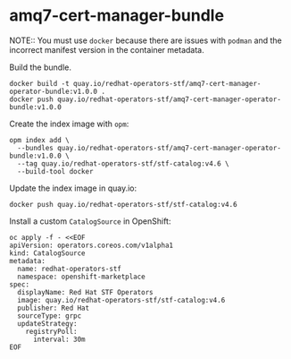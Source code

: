 # amq7-cert-manager-bundle

NOTE:: You must use `docker` because there are issues with `podman` and the incorrect manifest version in the container metadata.

Build the bundle.

```
docker build -t quay.io/redhat-operators-stf/amq7-cert-manager-operator-bundle:v1.0.0 .
docker push quay.io/redhat-operators-stf/amq7-cert-manager-operator-bundle:v1.0.0
```

Create the index image with `opm`:

```
opm index add \
  --bundles quay.io/redhat-operators-stf/amq7-cert-manager-operator-bundle:v1.0.0 \
  --tag quay.io/redhat-operators-stf/stf-catalog:v4.6 \
  --build-tool docker
```

Update the index image in quay.io:

```
docker push quay.io/redhat-operators-stf/stf-catalog:v4.6
```

Install a custom `CatalogSource` in OpenShift:

```
oc apply -f - <<EOF
apiVersion: operators.coreos.com/v1alpha1
kind: CatalogSource
metadata:
  name: redhat-operators-stf
  namespace: openshift-marketplace
spec:
  displayName: Red Hat STF Operators
  image: quay.io/redhat-operators-stf/stf-catalog:v4.6
  publisher: Red Hat
  sourceType: grpc
  updateStrategy:
    registryPoll:
      interval: 30m
EOF
```
